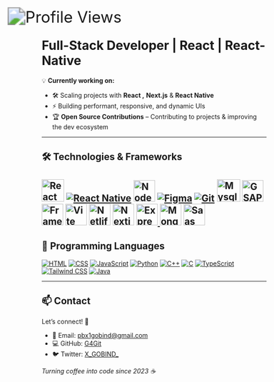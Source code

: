 <p>
<img src="https://hits.seeyoufarm.com/api/count/incr/badge.svg?url=https://github.com/G4Git&count_bg=%23ff0000&title_bg=%23001112&icon=github.svg&icon_color=%23FFFFFF&title=Profile+Views&edge_flat=false" 
       alt="Profile Views" 
       style="transform: scale(2.5);"/>
</p>


# **Full-Stack Developer | React | React-Native**  


💡 **Currently working on:**  
- 🛠️ Scaling projects with **React ,** **Next.js** & **React Native**  
- ⚡ Building performant, responsive, and dynamic UIs  
- 🏆 **Open Source Contributions** – Contributing to projects & improving the dev ecosystem  

---

## 🛠️ **Technologies & Frameworks**

[<img src="https://svgmix.com/uploads/e86a0a-react.svg" alt="React" width="50">](https://reactjs.org/)  [![React Native](https://img.icons8.com/ios-filled/50/61DAFB/react-native.png)](https://reactnative.dev/) [<img src="https://svgmix.com/uploads/4f4364-nodejs-icon.svg" alt="Nodejs" width="48">](https://nodejs.org/) [![Figma](https://img.icons8.com/color/48/000000/figma.png)](https://www.figma.com/)  [![Git](https://img.icons8.com/color/48/000000/git.png)](https://git-scm.com/)  [<img src="https://svgmix.com/uploads/1d905c-mysql.svg" alt="Mysql" height="50" width="52">](https://www.mysql.com/)  <a href="https://greensock.com/gsap" target="_blank"><img src="https://svgmix.com/uploads/29bd84-gsap-greensock.svg" width="48" alt="GSAP"></a>  <a href="https://framermotion.com" target="_blank"><img src="https://cdn.iconscout.com/icon/free/png-512/free-framer-logo-icon-download-in-svg-png-gif-file-formats--technology-social-media-company-vol-3-pack-logos-icons-3030143.png?f=webp&w=256" width="48" alt="Framer"></a>  <a href="https://vite.dev/" target="_blank"><img src="https://vitejs.dev/logo.svg" width="48" alt="Vite"></a>  <a href="https://netlify.com" target="_blank"> <img src="https://www.netlify.com/v3/img/components/logomark.png" width="48" alt="Netlify"></a> [<img src="https://svgmix.com/uploads/0b55b6-nextjs-icon.svg" alt="Nextjs" width="48">](https://www.nextjs.org/)  <a href="https://expressjs.com/" target="_blank"> <img src="https://img.icons8.com/ios/50/FFFFFF/express-js.png" width="48" alt="Express.js">  [<img src="https://svgmix.com/uploads/d16ad6-mongodb-icon.svg" alt="MongoDB" width="48" height="48">](https://www.mongodb.com/)  [<img src="https://svgmix.com/uploads/96ee10-sass.svg" alt="Saas" width="48" height="48">](https://sass-lang.com/)  
</a> 
---

## 💬 **Programming Languages**

[![HTML](https://img.icons8.com/color/48/000000/html-5.png)](https://developer.mozilla.org/en-US/docs/Web/HTML)
[![CSS](https://img.icons8.com/color/48/000000/css3.png)](https://developer.mozilla.org/en-US/docs/Web/CSS)
[![JavaScript](https://img.icons8.com/color/48/000000/javascript.png)](https://www.javascript.com/)
[![Python](https://img.icons8.com/color/48/000000/python.png)](https://www.python.org/)
[![C++](https://img.icons8.com/color/48/000000/c-plus-plus-logo.png)](https://en.cppreference.com/w/)
[![C](https://img.icons8.com/color/48/000000/c-programming.png)](https://en.wikipedia.org/wiki/C_(programming_language))
[![TypeScript](https://img.icons8.com/color/48/000000/typescript.png)](https://www.typescriptlang.org/)
[![Tailwind CSS](https://img.icons8.com/color/48/000000/tailwindcss.png)](https://tailwindcss.com/)
[![Java](https://img.icons8.com/color/48/000000/java-coffee-cup-logo.png)](https://www.java.com/)

---

## 📫 **Contact**

Let’s connect! 🤝


- 📧 Email: [pbx1gobind@gmail.com](mailto:pbx1gobind@gmail.com)  
- 💻 GitHub: [G4Git](https://github.com/G4Git)  
- 🐦 Twitter: [X_GOBIND_](https://x.com/X_GOBIND_)

*Turning coffee into code since 2023 ☕*

